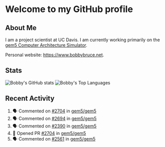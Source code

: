 # Welcome to my GitHub profile

## About Me

I am a project scientist at UC Davis. I am currently working primarily on the [gem5 Computer Architecture Simulator](https://github.com/gem5).

Personal website: <https://www.bobbybruce.net>.

## Stats

![Bobby's GitHub stats](https://github-readme-stats.vercel.app/api?username=bobbyrbruce&show_icons=true&theme=responsive&include_all_commits=true&count_private=true&show=reviews&disable_animations=true)
![Bobby's Top Languages ](https://github-readme-stats.vercel.app/api/top-langs/?username=bobbyrbruce&layout=compact&theme=responsive&count_private=true&langs_count=10&disable_animations=true)

## Recent Activity

<!--START_SECTION:activity-->
1. 🗣 Commented on [#2704](https://github.com/gem5/gem5/pull/2704#issuecomment-3453259127) in [gem5/gem5](https://github.com/gem5/gem5)
2. 🗣 Commented on [#2694](https://github.com/gem5/gem5/pull/2694#issuecomment-3452831697) in [gem5/gem5](https://github.com/gem5/gem5)
3. 🗣 Commented on [#2390](https://github.com/gem5/gem5/issues/2390#issuecomment-3452677411) in [gem5/gem5](https://github.com/gem5/gem5)
4. 💪 Opened PR [#2704](undefined) in [gem5/gem5](https://github.com/gem5/gem5)
5. 🗣 Commented on [#2561](https://github.com/gem5/gem5/pull/2561#issuecomment-3424034589) in [gem5/gem5](https://github.com/gem5/gem5)
<!--END_SECTION:activity-->
